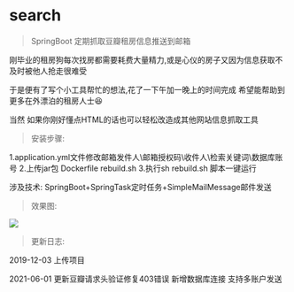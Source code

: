 # search

> SpringBoot 定期抓取豆瓣租房信息推送到邮箱

刚毕业的租房狗每次找房都需要耗费大量精力,或是心仪的房子又因为信息获取不及时被他人抢走很难受

于是便有了写个小工具帮忙的想法,花了一下午加一晚上的时间完成 希望能帮助到更多在外漂泊的租房人士😆

当然 如果你刚好懂点HTML的话也可以轻松改造成其他网站信息抓取工具

> 安装步骤:

  1.application.yml文件修改邮箱发件人\邮箱授权码\收件人\检索关键词\数据库账号
  2.上传jar包 Dockerfile rebuild.sh 
  3.执行sh rebuild.sh 脚本一键运行

涉及技术: SpringBoot+SpringTask定时任务+SimpleMailMessage邮件发送



> 效果图:

<img src="https://as-note.oss-cn-shenzhen.aliyuncs.com/uploadFile/U20191108441386583/WechatIMG1.png">


> 更新日志:

2019-12-03 上传项目

2021-06-01 更新豆瓣请求头验证修复403错误
             新增数据库连接 支持多账户发送